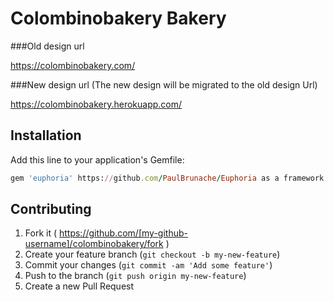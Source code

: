# Colombinobakery Bakery

###Old design url

https://colombinobakery.com/

###New design url (The new design will be migrated to the old design Url)

https://colombinobakery.herokuapp.com/

## Installation

Add this line to your application's Gemfile:

```ruby 
gem 'euphoria' https://github.com/PaulBrunache/Euphoria as a framework

```
## Contributing

1. Fork it ( https://github.com/[my-github-username]/colombinobakery/fork )
2. Create your feature branch (`git checkout -b my-new-feature`)
3. Commit your changes (`git commit -am 'Add some feature'`)
4. Push to the branch (`git push origin my-new-feature`)
5. Create a new Pull Request
